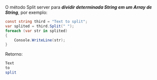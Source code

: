 O método Split server para ***dividir determinada String em um Array de String***, por exemplo:
```C#
const string third = "Text to split";  
var splited = third.Split(" ");  
foreach (var str in splited)  
{   
	Console.WriteLine(str);    
}
```

Retorno:
```bash
Text
to
split

```
